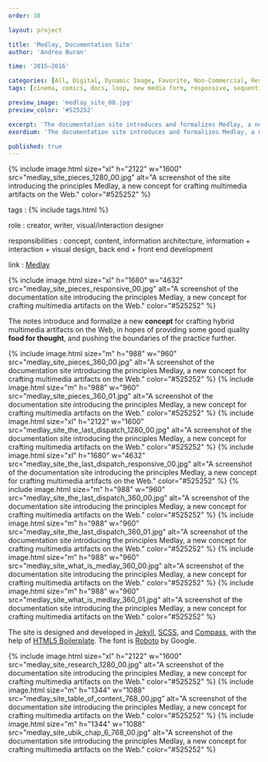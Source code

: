 ```yaml
---
order: 38

layout: project

title: 'Medlay, Documentation Site'
author: 'Andrea Buran'

time: '2015–2016'

categories: [All, Digital, Dynamic Image, Favorite, Non-Commercial, Research]
tags: [cinema, comics, docs, loop, new media form, responsive, sequential art, site]

preview_image: 'medlay_site_00.jpg'
preview_color: '#525252'

excerpt: 'The documentation site introduces and formalizes Medlay, a new hybrid media form concept for crafting multimedia artifacts on the Web.'
exordium: 'The documentation site introduces and formalizes Medlay, a new hybrid media form concept for crafting multimedia artifacts on the Web.'

published: true
---
```


<div class="figures">
    {% include image.html
        size="xl"
        h="2122" w="1600"
        src="medlay_site_pieces_1280_00.jpg"
        alt="A screenshot of the site introducing the principles Medlay, a new concept for crafting multimedia artifacts on the Web."
        color="#525252"
    %}
</div>

tags
: {% include tags.html %}

role
: creator, writer, visual/interaction designer

responsibilities
: concept, content, information architecture, information + interaction + visual design, back end + front end development

link
: [Medlay](http://ranbureand.github.io/medlay/ "Medlay")

<div class="figures">
    {% include image.html
        size="xl"
        h="1680" w="4632"
        src="medlay_site_pieces_responsive_00.jpg"
        alt="A screenshot of the documentation site introducing the principles Medlay, a new concept for crafting multimedia artifacts on the Web."
        color="#525252"
    %}
</div>

The notes introduce and formalize a new **concept** for crafting hybrid multimedia artifacts on the Web, in hopes of providing some good quality **food for thought**, and pushing the boundaries of the practice further.

<div class="figures">
    {% include image.html
        size="m"
        h="988" w="960"
        src="medlay_site_pieces_360_00.jpg"
        alt="A screenshot of the documentation site introducing the principles Medlay, a new concept for crafting multimedia artifacts on the Web."
        color="#525252"
    %}
    {% include image.html
        size="m"
        h="988" w="960"
        src="medlay_site_pieces_360_01.jpg"
        alt="A screenshot of the documentation site introducing the principles Medlay, a new concept for crafting multimedia artifacts on the Web."
        color="#525252"
    %}
    {% include image.html
        size="xl"
        h="2122" w="1600"
        src="medlay_site_the_last_dispatch_1280_00.jpg"
        alt="A screenshot of the documentation site introducing the principles Medlay, a new concept for crafting multimedia artifacts on the Web."
        color="#525252"
    %}
    {% include image.html
        size="xl"
        h="1680" w="4632"
        src="medlay_site_the_last_dispatch_responsive_00.jpg"
        alt="A screenshot of the documentation site introducing the principles Medlay, a new concept for crafting multimedia artifacts on the Web."
        color="#525252"
    %}
    {% include image.html
        size="m"
        h="988" w="960"
        src="medlay_site_the_last_dispatch_360_00.jpg"
        alt="A screenshot of the documentation site introducing the principles Medlay, a new concept for crafting multimedia artifacts on the Web."
        color="#525252"
    %}
    {% include image.html
        size="m"
        h="988" w="960"
        src="medlay_site_the_last_dispatch_360_01.jpg"
        alt="A screenshot of the documentation site introducing the principles Medlay, a new concept for crafting multimedia artifacts on the Web."
        color="#525252"
    %}
    {% include image.html
        size="m"
        h="988" w="960"
        src="medlay_site_what_is_medlay_360_00.jpg"
        alt="A screenshot of the documentation site introducing the principles Medlay, a new concept for crafting multimedia artifacts on the Web."
        color="#525252"
    %}
    {% include image.html
        size="m"
        h="988" w="960"
        src="medlay_site_what_is_medlay_360_01.jpg"
        alt="A screenshot of the documentation site introducing the principles Medlay, a new concept for crafting multimedia artifacts on the Web."
        color="#525252"
    %}
</div>

The site is designed and developed in [Jekyll](http://jekyllrb.com/ "Jekyll"), [SCSS](http://sass-lang.com/ "SASS"), and [Compass](http://compass-style.org/ "Compass"), with the help of [HTML5 Boilerplate](https://html5boilerplate.com/ "HTML5 Boilerplate"). The font is [Roboto](https://www.google.com/fonts/specimen/Roboto) by Google.

<div class="figures">
    {% include image.html
        size="xl"
        h="2122" w="1600"
        src="medlay_site_research_1280_00.jpg"
        alt="A screenshot of the documentation site introducing the principles Medlay, a new concept for crafting multimedia artifacts on the Web."
        color="#525252"
    %}
    {% include image.html
        size="m"
        h="1344" w="1088"
        src="medlay_site_table_of_content_768_00.jpg"
        alt="A screenshot of the documentation site introducing the principles Medlay, a new concept for crafting multimedia artifacts on the Web."
        color="#525252"
    %}
    {% include image.html
        size="m"
        h="1344" w="1088"
        src="medlay_site_ubik_chap_6_768_00.jpg"
        alt="A screenshot of the documentation site introducing the principles Medlay, a new concept for crafting multimedia artifacts on the Web."
        color="#525252"
    %}
</div>
